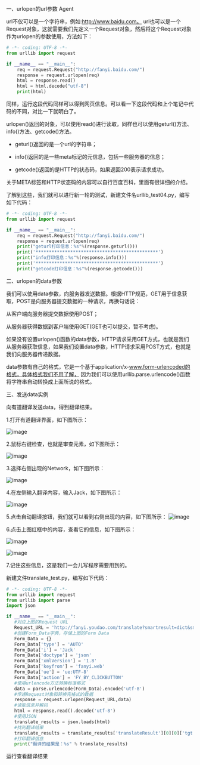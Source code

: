 一、urlopen的url参数 Agent


url不仅可以是一个字符串，例如:http://www.baidu.com。
url也可以是一个Request对象，这就需要我们先定义一个Request对象，然后将这个Request对象作为urlopen的参数使用，方法如下：
```python
# -*- coding: UTF-8 -*-
from urllib import request

if __name__ == "__main__":
    req = request.Request("http://fanyi.baidu.com/")
    response = request.urlopen(req)
    html = response.read()
    html = html.decode("utf-8")
    print(html)
```

同样，运行这段代码同样可以得到网页信息。可以看一下这段代码和上个笔记中代码的不同，对比一下就明白了。

urlopen()返回的对象，可以使用read()进行读取，同样也可以使用geturl()方法、info()方法、getcode()方法。



- geturl()返回的是一个url的字符串；

- info()返回的是一些meta标记的元信息，包括一些服务器的信息；

- getcode()返回的是HTTP的状态码，如果返回200表示请求成功。

关于META标签和HTTP状态码的内容可以自行百度百科，里面有很详细的介绍。


了解到这些，我们就可以进行新一轮的测试，新建文件名urllib_test04.py，编写如下代码：
```python
# -*- coding: UTF-8 -*-
from urllib import request

if __name__ == "__main__":
    req = request.Request("http://fanyi.baidu.com/")
    response = request.urlopen(req)
    print("geturl打印信息：%s"%(response.geturl()))
    print('**********************************************')
    print("info打印信息：%s"%(response.info()))
    print('**********************************************')
    print("getcode打印信息：%s"%(response.getcode()))

```


二、urlopen的data参数

我们可以使用data参数，向服务器发送数据。根据HTTP规范，GET用于信息获取，POST是向服务器提交数据的一种请求，再换句话说：

从客户端向服务器提交数据使用POST；

从服务器获得数据到客户端使用GET(GET也可以提交，暂不考虑)。

如果没有设置urlopen()函数的data参数，HTTP请求采用GET方式，也就是我们从服务器获取信息，如果我们设置data参数，HTTP请求采用POST方式，也就是我们向服务器传递数据。

data参数有自己的格式，它是一个基于application/x-www.form-urlencoded的格式，具体格式我们不用了解， 因为我们可以使用urllib.parse.urlencode()函数将字符串自动转换成上面所说的格式。

三、发送data实例

  向有道翻译发送data，得到翻译结果。

  1.打开有道翻译界面，如下图所示：

 ![image](http://upload-images.jianshu.io/upload_images/2952111-31f629ec53534a43?imageMogr2/auto-orient/strip%7CimageView2/2/w/1240)


  2.鼠标右键检查，也就是审查元素，如下图所示：

![image](http://upload-images.jianshu.io/upload_images/2952111-f199c9cbcd80b40f?imageMogr2/auto-orient/strip%7CimageView2/2/w/1240)


  3.选择右侧出现的Network，如下图所示：

 ![image](http://upload-images.jianshu.io/upload_images/2952111-4354c17b0169d4b9?imageMogr2/auto-orient/strip%7CimageView2/2/w/1240)


  4.在左侧输入翻译内容，输入Jack，如下图所示：

 ![image](http://upload-images.jianshu.io/upload_images/2952111-1a5e4f785e7bbccf?imageMogr2/auto-orient/strip%7CimageView2/2/w/1240)


  5.点击自动翻译按钮，我们就可以看到右侧出现的内容，如下图所示：
![image](http://upload-images.jianshu.io/upload_images/2952111-37b47520ec88de2e?imageMogr2/auto-orient/strip%7CimageView2/2/w/1240)



  6.点击上图红框中的内容，查看它的信息，如下图所示：

 ![image](http://upload-images.jianshu.io/upload_images/2952111-9b692ceecf538fd5?imageMogr2/auto-orient/strip%7CimageView2/2/w/1240)


![image](http://upload-images.jianshu.io/upload_images/2952111-1dc2354ec47dc6ff?imageMogr2/auto-orient/strip%7CimageView2/2/w/1240)


  7.记住这些信息，这是我们一会儿写程序需要用到的。

  新建文件translate_test.py，编写如下代码：
 ```python
# -*- coding: UTF-8 -*-
from urllib import request
from urllib import parse
import json

if __name__ == "__main__":
    #对应上图的Request URL
    Request_URL = 'http://fanyi.youdao.com/translate?smartresult=dict&smartresult=rule&smartresult=ugc&sessionFrom=https://www.baidu.com/link'
    #创建Form_Data字典，存储上图的Form Data
    Form_Data = {}
    Form_Data['type'] = 'AUTO'
    Form_Data['i'] = 'Jack'
    Form_Data['doctype'] = 'json'
    Form_Data['xmlVersion'] = '1.8'
    Form_Data['keyfrom'] = 'fanyi.web'
    Form_Data['ue'] = 'ue:UTF-8'
    Form_Data['action'] = 'FY_BY_CLICKBUTTON'
    #使用urlencode方法转换标准格式
    data = parse.urlencode(Form_Data).encode('utf-8')
    #传递Request对象和转换完格式的数据
    response = request.urlopen(Request_URL,data)
    #读取信息并解码
    html = response.read().decode('utf-8')
    #使用JSON
    translate_results = json.loads(html)
    #找到翻译结果
    translate_results = translate_results['translateResult'][0][0]['tgt']
    #打印翻译信息
    print("翻译的结果是：%s" % translate_results)
```

运行查看翻译结果
